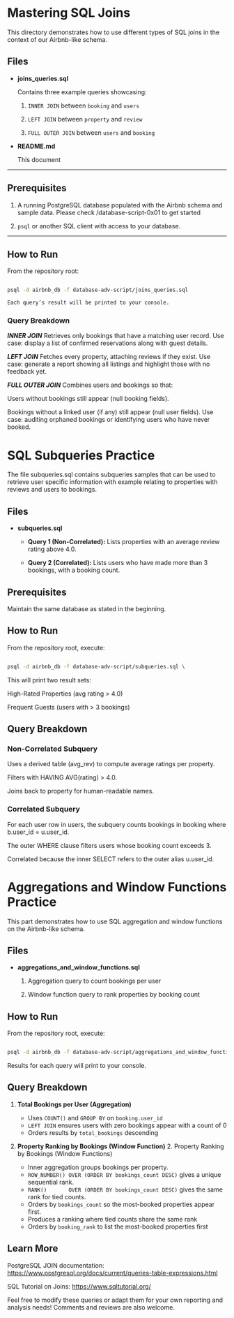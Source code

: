 
# Mastering SQL Joins

This directory demonstrates how to use different types of SQL joins in the context of our Airbnb-like schema.

## Files

- **joins_queries.sql**  

  Contains three example queries showcasing:

  1. `INNER JOIN` between `booking` and `users`  

  2. `LEFT JOIN` between `property` and `review`  

  3. `FULL OUTER JOIN` between `users` and `booking`

- **README.md**  

  This document

---

## Prerequisites

1. A running PostgreSQL database populated with the Airbnb schema and sample data. Please check /database-script-0x01 to get started

2. `psql` or another SQL client with access to your database.  

---

## How to Run

From the repository root:

```bash

psql -d airbnb_db -f database-adv-script/joins_queries.sql

Each query’s result will be printed to your console.

```

### Query Breakdown

***INNER JOIN*** Retrieves only bookings that have a matching user record. Use case: display a list of confirmed reservations along with guest details.

***LEFT JOIN*** Fetches every property, attaching reviews if they exist. Use case: generate a report showing all listings and highlight those with no feedback yet.

***FULL OUTER JOIN*** Combines users and bookings so that:

Users without bookings still appear (null booking fields).

Bookings without a linked user (if any) still appear (null user fields). Use case: auditing orphaned bookings or identifying users who have never booked.


# SQL Subqueries Practice

The file subqueries.sql contains subqueries samples that can be used to retrieve user specific information with example relating to properties with reviews and users to bookings. 

## Files

- **subqueries.sql**  

  - **Query 1 (Non-Correlated):** Lists properties with an average review rating above 4.0.  

  - **Query 2 (Correlated):** Lists users who have made more than 3 bookings, with a booking count.

## Prerequisites

Maintain the same database as stated in the beginning.

## How to Run

From the repository root, execute:

```bash

psql -d airbnb_db -f database-adv-script/subqueries.sql \
```

This will print two result sets:

High-Rated Properties (avg rating > 4.0)

Frequent Guests (users with > 3 bookings)

## Query Breakdown

### Non-Correlated Subquery

Uses a derived table (avg_rev) to compute average ratings per property.

Filters with HAVING AVG(rating) > 4.0.

Joins back to property for human-readable names.

### Correlated Subquery

For each user row in users, the subquery counts bookings in booking where b.user_id = u.user_id.

The outer WHERE clause filters users whose booking count exceeds 3.

Correlated because the inner SELECT refers to the outer alias u.user_id.


# Aggregations and Window Functions Practice

This part  demonstrates how to use SQL aggregation and window functions on the Airbnb-like schema.

## Files

- **aggregations_and_window_functions.sql**  

  1. Aggregation query to count bookings per user  

  2. Window function query to rank properties by booking count  

## How to Run

From the repository root, execute:

```bash

psql -d airbnb_db -f database-adv-script/aggregations_and_window_functions.sql \
```

Results for each query will print to your console.


## **Query Breakdown**



1. **Total Bookings per User (Aggregation)**
    * Uses `COUNT()` and `GROUP BY` on `booking.user_id`
    * `LEFT JOIN` ensures users with zero bookings appear with a count of 0
    * Orders results by `total_bookings` descending
2. **Property Ranking by Bookings (Window Function)**
   2. Property Ranking by Bookings (Window Functions)
   - Inner aggregation groups bookings per property.
   - `ROW_NUMBER() OVER (ORDER BY bookings_count DESC)` gives a unique sequential rank.
   - `RANK()       OVER (ORDER BY bookings_count DESC)` gives the same rank for tied counts.
   - Orders by `bookings_count` so the most-booked properties appear first.

    * Produces a ranking where tied counts share the same rank
    * Orders by `booking_rank` to list the most-booked properties first

## Learn More

PostgreSQL JOIN documentation: https://www.postgresql.org/docs/current/queries-table-expressions.html

SQL Tutorial on Joins: https://www.sqltutorial.org/

Feel free to modify these queries or adapt them for your own reporting and analysis needs! Comments and reviews are also welcome. 

